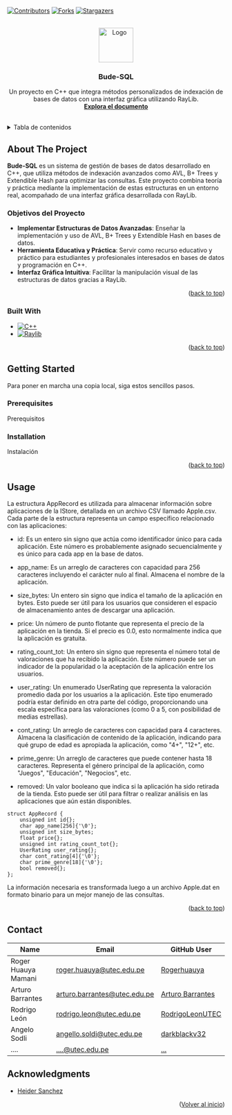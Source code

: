 <a name="readme-top"></a>
[![Contributors][contributors-shield]][contributors-url]
[![Forks][forks-shield]][forks-url]
[![Stargazers][stars-shield]][stars-url]


<br />
<div align="center">  
  <a href="https://github.com/RogerHuauya/bude-sql"> <!-- URL DEL REPO-->
    <img src="images/logo.png" alt="Logo" width="80" height="80">
  </a>

<h3 align="center">Bude-SQL</h3>

  <p align="center">
    Un proyecto en C++ que integra métodos personalizados de indexación de bases de datos con una interfaz gráfica utilizando RayLib.
    <br />
    <a href="https://github.com/RogerHuauya/bude-sql"><strong>Explora el documento</strong></a>
    <br />
    <br />
</div>



<!-- TABLE OF CONTENTS -->
<details>
  <summary>Tabla de contenidos</summary>
  <ol>
    <li>
      <a href="#about-the-project">Sobre el proyecto</a>
      <ul>
        <li><a href="#built-with">Construido con </a></li>
      </ul>
    </li>
    <li>
      <a href="#getting-started">Getting Started</a>
      <ul>
        <li><a href="#prerequisites">Prerequisitos</a></li>
        <li><a href="#installation">Instalación</a></li>
      </ul>
    </li>
    <li><a href="#usage">Uso</a></li>
    <li><a href="#contact">Miembros</a></li>
    <li><a href="#acknowledgments">Agradecimientos</a></li>
  </ol>
</details>



<!-- ABOUT THE PROJECT -->
## About The Project

<!-- [![Product Name Screen Shot][product-screenshot]](https://example.com) -->

**Bude-SQL** es un sistema de gestión de bases de datos desarrollado en C++, que utiliza métodos de indexación avanzados como AVL, B+ Trees y Extendible Hash para optimizar las consultas. Este proyecto combina teoría y práctica mediante la implementación de estas estructuras en un entorno real, acompañado de una interfaz gráfica desarrollada con RayLib.

### Objetivos del Proyecto

- **Implementar Estructuras de Datos Avanzadas**: Enseñar la implementación y uso de AVL, B+ Trees y Extendible Hash en bases de datos.
- **Herramienta Educativa y Práctica**: Servir como recurso educativo y práctico para estudiantes y profesionales interesados en bases de datos y programación en C++.
- **Interfaz Gráfica Intuitiva**: Facilitar la manipulación visual de las estructuras de datos gracias a RayLib.

<p align="right">(<a href="#readme-top">back to top</a>)</p>



### Built With

* [![C++][C++-img]][C++-url]
* [![Raylib][Raylib-img]][Raylib-url]

<p align="right">(<a href="#readme-top">back to top</a>)</p>



<!-- GETTING STARTED -->
## Getting Started

Para poner en marcha una copia local, siga estos sencillos pasos.

### Prerequisites

Prerequisitos

### Installation

Instalación

<p align="right">(<a href="#readme-top">back to top</a>)</p>



<!-- USAGE EXAMPLES -->
## Usage

La estructura AppRecord es utilizada para almacenar información sobre aplicaciones de la IStore, detallada en un archivo CSV llamado Apple.csv. Cada parte de la estructura representa un campo específico relacionado con las aplicaciones:

* id: Es un entero sin signo que actúa como identificador único para cada aplicación. Este número es probablemente asignado secuencialmente y es único para cada app en la base de datos.

* app_name: Es un arreglo de caracteres con capacidad para 256 caracteres incluyendo el carácter nulo al final. Almacena el nombre de la aplicación.

* size_bytes: Un entero sin signo que indica el tamaño de la aplicación en bytes. Esto puede ser útil para los usuarios que consideren el espacio de almacenamiento antes de descargar una aplicación.

* price: Un número de punto flotante que representa el precio de la aplicación en la tienda. Si el precio es 0.0, esto normalmente indica que la aplicación es gratuita.

* rating_count_tot: Un entero sin signo que representa el número total de valoraciones que ha recibido la aplicación. Este número puede ser un indicador de la popularidad o la aceptación de la aplicación entre los usuarios.

* user_rating: Un enumerado UserRating que representa la valoración promedio dada por los usuarios a la aplicación. Este tipo enumerado podría estar definido en otra parte del código, proporcionando una escala específica para las valoraciones (como 0 a 5, con posibilidad de medias estrellas).

* cont_rating: Un arreglo de caracteres con capacidad para 4 caracteres. Almacena la clasificación de contenido de la aplicación, indicando para qué grupo de edad es apropiada la aplicación, como "4+", "12+", etc.

* prime_genre: Un arreglo de caracteres que puede contener hasta 18 caracteres. Representa el género principal de la aplicación, como "Juegos", "Educación", "Negocios", etc.

* removed: Un valor booleano que indica si la aplicación ha sido retirada de la tienda. Esto puede ser útil para filtrar o realizar análisis en las aplicaciones que aún están disponibles.
```{c++}
struct AppRecord {
    unsigned int id{};
    char app_name[256]{'\0'};
    unsigned int size_bytes;
    float price{};
    unsigned int rating_count_tot{};
    UserRating user_rating{};
    char cont_rating[4]{'\0'};
    char prime_genre[18]{'\0'};
    bool removed{};
};
```
La información necesaria es transformada luego a un archivo Apple.dat en formato binario para un mejor manejo de las consultas.

<p align="right">(<a href="#readme-top">back to top</a>)</p>

<!-- CONTACT -->
## Contact

| Name            | Email                     | GitHub User    |
|-----------------|---------------------------|----------------|
| Roger Huauya Mamani | roger.huauya@utec.edu.pe | [Rogerhuauya](https://github.com/Rogerhuauya) |
| Arturo Barrantes | arturo.barrantes@utec.edu.pe | [Arturo Barrantes](https://github.com/xkal1bur) |
| Rodrigo León | rodrigo.leon@utec.edu.pe | [RodrigoLeonUTEC](https://github.com/RodrigoLeonUTEC) |
| Angelo Sodli | angello.soldi@utec.edu.pe | [darkblackv32](https://github.com/darkblackv32) |
| .... | ....@utec.edu.pe | [...](https://github.com/xkal1bur) |


<!-- ACKNOWLEDGMENTS -->
## Acknowledgments

* [Heider Sanchez](https://github.com/heidersanchez)

<p align="right">(<a href="#readme-top">Volver al inicio</a>)</p>



<!-- MARKDOWN LINKS & IMAGES -->
<!-- https://www.markdownguide.org/basic-syntax/#reference-style-links -->
[contributors-shield]: https://img.shields.io/github/contributors/RogerHuauya/bude-sql.svg?style=for-the-badge
[contributors-url]: https://github.com/RogerHuauya/bude-sql/graphs/contributors
[forks-shield]: https://img.shields.io/github/forks/RogerHuauya/bude-sql.svg?style=for-the-badge
[forks-url]: https://github.com/RogerHuauya/bude-sql/network/members
[stars-shield]: https://img.shields.io/github/stars/RogerHuauya/bude-sql.svg?style=for-the-badge
[stars-url]: https://github.com/RogerHuauya/bude-sql/stargaz
[product-screenshot]: images/logo.webp
[Raylib-url]: https://www.raylib.com/
[Raylib-img]: https://img.shields.io/badge/Raylib-000000?style=for-the-badge&logo=raylib&logoColor=white
[C++-url]: https://isocpp.org/
[C++-img]: https://img.shields.io/badge/C%2B%2B-00599C?style=for-the-badge&logo=c%2B%2B&logoColor=white
